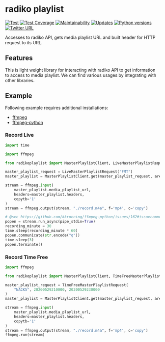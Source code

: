 # radiko playlist

[![Test](https://github.com/road-master/radiko-playlist/workflows/Test/badge.svg)](https://github.com/road-master/radiko-playlist/actions?query=workflow%3ATest)
[![Test Coverage](https://api.codeclimate.com/v1/badges/32788a087b5e6264eaae/test_coverage)](https://codeclimate.com/github/road-master/radiko-playlist/test_coverage)
[![Maintainability](https://api.codeclimate.com/v1/badges/32788a087b5e6264eaae/maintainability)](https://codeclimate.com/github/road-master/radiko-playlist/maintainability)
[![Updates](https://pyup.io/repos/github/road-master/radiko-playlist/shield.svg)](https://pyup.io/repos/github/road-master/radiko-playlist/)
[![Python versions](https://img.shields.io/pypi/pyversions/radikoplaylist.svg)](https://pypi.org/project/radikoplaylist)
[![Twitter URL](https://img.shields.io/twitter/url?style=social&url=https%3A%2F%2Fgithub.com%2Froad-master%2Fradikoplaylist)](https://twitter.com/share?text=radiko%20playlist&url=https://pypi.org/project/radikoplaylist/&hashtags=python)

Accesses to radiko API, gets media playlist URL and built header for HTTP request to its URL.

## Features

This is light weight library for interacting with radiko API to get information to access to media playlist.
We can find various usages by integrating with other libraries.

## Example

Following example requires additional installations:

- [ffmpeg]
- [ffmpeg-python]

### Record Live

```python
import time

import ffmpeg

from radikoplaylist import MasterPlaylistClient, LiveMasterPlaylistRequest

master_playlist_request = LiveMasterPlaylistRequest("FMT")
master_playlist = MasterPlaylistClient.get(master_playlist_request, area_id="JP13")

stream = ffmpeg.input(
    master_playlist.media_playlist_url,
    headers=master_playlist.headers,
    copytb='1'
)
stream = ffmpeg.output(stream, "./record.m4a", f='mp4', c='copy')

# @see https://github.com/kkroening/ffmpeg-python/issues/162#issuecomment-571820244
popen = stream.run_async(pipe_stdin=True)
recording_minute = 30
time.sleep(recording_minute * 60)
popen.communicate(str.encode("q"))
time.sleep(3)
popen.terminate()
```

### Record Time Free

```python
import ffmpeg

from radikoplaylist import MasterPlaylistClient, TimeFreeMasterPlaylistRequest

master_playlist_request = TimeFreeMasterPlaylistRequest(
    "NACK5", 20200529210000, 20200529230000
)
master_playlist = MasterPlaylistClient.get(master_playlist_request, area_id="JP13")

stream = ffmpeg.input(
    master_playlist.media_playlist_url,
    headers=master_playlist.headers,
    copytb='1'
)
stream = ffmpeg.output(stream, "./record.m4a", f='mp4', c='copy')
ffmpeg.run(stream)
```

[ffmpeg]: https://trac.ffmpeg.org/wiki/CompilationGuide
[ffmpeg-python]: https://pypi.org/project/ffmpeg-python/